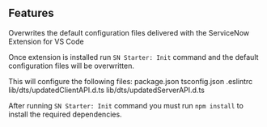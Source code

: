 ## Features

Overwrites the default configuration files delivered with the ServiceNow Extension for VS Code

Once extension is installed run `SN Starter: Init` command and the default configuration files will be overwritten.

This will configure the following files:
package.json
tsconfig.json
.eslintrc
lib/dts/updatedClientAPI.d.ts
lib/dts/updatedServerAPI.d.ts

After running `SN Starter: Init` command you must run `npm install` to install the required dependencies.
